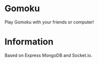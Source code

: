# Gomoku
Play Gomoku with your friends or computer! 

# Information
Based on Express MongoDB and Socket.io.
